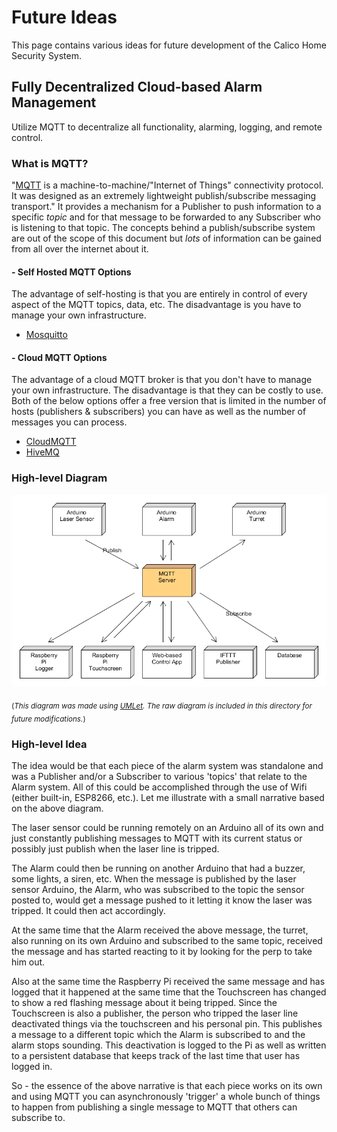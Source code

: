 # Future Ideas

This page contains various ideas for future development of the Calico Home Security System.

## Fully Decentralized Cloud-based Alarm Management

Utilize MQTT to decentralize all functionality, alarming, logging, and remote control.

### What is MQTT?

"[MQTT](http://mqtt.org/) is a machine-to-machine/"Internet of Things" connectivity protocol. It was designed as an extremely lightweight publish/subscribe messaging transport." It provides a mechanism for a Publisher to push information to a specific _topic_ and for that message to be forwarded to any Subscriber who is listening to that topic. The concepts behind a publish/subscribe system are out of the scope of this document but _lots_ of information can be gained from all over the internet about it.

#### - Self Hosted MQTT Options
The advantage of self-hosting is that you are entirely in control of every aspect of the MQTT topics, data, etc. The disadvantage is you have to manage your own infrastructure.
* [Mosquitto](https://mosquitto.org/)

#### - Cloud MQTT Options
The advantage of a cloud MQTT broker is that you don't have to manage your own infrastructure. The disadvantage is that they can be costly to use. Both of the below options offer a free version that is limited in the number of hosts (publishers & subscribers) you can have as well as the number of messages you can process.
* [CloudMQTT](https://www.cloudmqtt.com/)
* [HiveMQ](http://www.hivemq.com/)

### High-level Diagram

![MQTT High Level](MQTT_High_Level.png)

<sub>(_This diagram was made using [UMLet](http://www.umlet.com/). The raw diagram is included in this directory for future modifications._)</sub>

### High-level Idea

The idea would be that each piece of the alarm system was standalone and was a Publisher and/or a Subscriber to various 'topics' that relate to the Alarm system. All of this could be accomplished through the use of Wifi (either built-in, ESP8266, etc.). Let me illustrate with a small narrative based on the above diagram.

The laser sensor could be running remotely on an Arduino all of its own and just constantly publishing messages to MQTT with its current status or possibly just publish when the laser line is tripped.

The Alarm could then be running on another Arduino that had a buzzer, some lights, a siren, etc. When the message is published by the laser sensor Arduino, the Alarm, who was subscribed to the topic the sensor posted to, would get a message pushed to it letting it know the laser was tripped. It could then act accordingly.

At the same time that the Alarm received the above message, the turret, also running on its own Arduino and subscribed to the same topic, received the message and has started reacting to it by looking for the perp to take him out.

Also at the same time the Raspberry Pi received the same message and has logged that it happened at the same time that the Touchscreen has changed to show a red flashing message about it being tripped. Since the Touchscreen is also a publisher, the person who tripped the laser line deactivated things via the touchscreen and his personal pin. This publishes a message to a different topic which the Alarm is subscribed to and the alarm stops sounding. This deactivation is logged to the Pi as well as written to a persistent database that keeps track of the last time that user has logged in.

So - the essence of the above narrative is that each piece works on its own and using MQTT you can asynchronously 'trigger' a whole bunch of things to happen from publishing a single message to MQTT that others can subscribe to.
